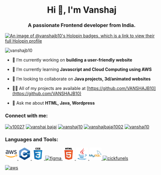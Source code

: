 <!-- - 👋 Hi, My name is Vanshaj
- 👀 I believe in building in public and have worked on several projects in Frontend development and Python.
- 🤟 I’m a freelance content writer and copywriter.   
- 🌱 I’m currently learning Java , Blockchain development
- 💞️ I’m looking to collaborate on projects in Front end development| Python | c++ 
- 📫 How to reach me - https://www.linkedin.com/in/vanshaj-bajaj-146880222/      <--- My Linkedin
         OR reach me @ vanshajbajaj1002@gmail.com                                 <--- E-mail Id
         -->

<!-- [![Vanshaj's GitHub stats-Dark](https://github-readme-stats.vercel.app/api?username=vanshajb10&show_icons=true&theme=dark#gh-dark-mode-only)](https://github.com/vanshajb10/github-readme-stats#gh-dark-mode-only)
[![Vanshaj's GitHub stats-Light](https://github-readme-stats.vercel.app/api?username=vanshajb10&show_icons=true&theme=default#gh-light-mode-only)](https://github.com/vanshajb10/github-readme-stats#gh-light-mode-only)


[![Top Langs](https://github-readme-stats.vercel.app/api/top-langs/?username=vanshajb10&layout=compact)](https://github.com/vanshajb10/github-readme-stats)
 -->
<h1 align="center">Hi 👋, I'm Vanshaj</h1>
<!-- <div data-iframe-width="150" data-iframe-height="270" data-share-badge-id="26dc2502-ccc8-4e93-94ab-6d9d90f5c58a" data-share-badge-host="https://www.credly.com"></div><script type="text/javascript" async src="//cdn.credly.com/assets/utilities/embed.js"></script> -->
<h3 align="center">A passionate Frontend developer from India.</h3>

[![An image of @vanshajb10's Holopin badges, which is a link to view their full Holopin profile](https://holopin.me/vanshajb10)](https://holopin.io/@vanshajb10)

<p align="left"> <img src="https://komarev.com/ghpvc/?username=vanshajb10&label=Profile%20views&color=0e75b6&style=flat" alt="vanshajb10" /> </p>

- 🔭 I’m currently working on **building a user-friendly website**

- 🌱 I’m currently learning **Javascript and Cloud Computing using AWS**

- 👯 I’m looking to collaborate on **Java projects, 3d/animated websites**

- 👨‍💻 All of my projects are available at [https://github.com/VANSHAJB10](https://github.com/VANSHAJB10)

- 💬 Ask me about **HTML, Java, Wordpress**

<h3 align="left">Connect with me:</h3>
<p align="left">
<a href="https://twitter.com/v10027" target="blank"><img align="center" src="https://raw.githubusercontent.com/rahuldkjain/github-profile-readme-generator/master/src/images/icons/Social/twitter.svg" alt="v10027" height="30" width="40" /></a>
<a href="https://linkedin.com/in/vanshaj bajaj" target="blank"><img align="center" src="https://raw.githubusercontent.com/rahuldkjain/github-profile-readme-generator/master/src/images/icons/Social/linked-in-alt.svg" alt="vanshaj bajaj" height="30" width="40" /></a>
<a href="https://www.codechef.com/users/vanshaj10" target="blank"><img align="center" src="https://cdn.jsdelivr.net/npm/simple-icons@3.1.0/icons/codechef.svg" alt="vanshaj10" height="30" width="40" /></a>
<a href="https://www.hackerrank.com/vanshajbajaj1002" target="blank"><img align="center" src="https://raw.githubusercontent.com/rahuldkjain/github-profile-readme-generator/master/src/images/icons/Social/hackerrank.svg" alt="vanshajbajaj1002" height="30" width="40" /></a>
<a href="https://www.leetcode.com/vanshaj10" target="blank"><img align="center" src="https://raw.githubusercontent.com/rahuldkjain/github-profile-readme-generator/master/src/images/icons/Social/leet-code.svg" alt="vanshaj10" height="30" width="40" /></a>
</p>

<h3 align="left">Languages and Tools:</h3>
<p align="left"> 
<a href="https://aws.amazon.com" target="_blank" rel="noreferrer"> <img src="https://raw.githubusercontent.com/devicons/devicon/master/icons/amazonwebservices/amazonwebservices-original-wordmark.svg" alt="aws" width="40" height="40"/> </a> 
<!-- <a href="https://getbootstrap.com" target="_blank" rel="noreferrer"> <img src="https://raw.githubusercontent.com/devicons/devicon/master/icons/bootstrap/bootstrap-plain-wordmark.svg" alt="bootstrap" width="40" height="40"/> </a>  -->
<!-- <a href="https://www.cprogramming.com/" target="_blank" rel="noreferrer"> <img src="https://raw.githubusercontent.com/devicons/devicon/master/icons/c/c-original.svg" alt="c" width="40" height="40"/> </a>  -->
<a href="https://www.w3schools.com/cpp/" target="_blank" rel="noreferrer"> <img src="https://raw.githubusercontent.com/devicons/devicon/master/icons/cplusplus/cplusplus-original.svg" alt="cplusplus" width="40" height="40"/> </a> 
<a href="https://www.w3schools.com/css/" target="_blank" rel="noreferrer"> <img src="https://raw.githubusercontent.com/devicons/devicon/master/icons/css3/css3-original-wordmark.svg" alt="css3" width="40" height="40"/> </a> 
<a href="https://www.figma.com/" target="_blank" rel="noreferrer"> <img src="https://www.vectorlogo.zone/logos/figma/figma-icon.svg" alt="figma" width="40" height="40"/> </a> 
<a href="https://www.w3.org/html/" target="_blank" rel="noreferrer"> <img src="https://raw.githubusercontent.com/devicons/devicon/master/icons/html5/html5-original-wordmark.svg" alt="html5" width="40" height="40"/> </a> 
<a href="https://www.java.com" target="_blank" rel="noreferrer"> <img src="https://raw.githubusercontent.com/devicons/devicon/master/icons/java/java-original.svg" alt="java" width="40" height="40"/> </a>  
<a href="https://www.mysql.com/" target="_blank" rel="noreferrer"> <img src="https://raw.githubusercontent.com/devicons/devicon/master/icons/mysql/mysql-original-wordmark.svg" alt="mysql" width="40" height="40"/> </a> 
<!-- <a href="https://www.oracle.com/" target="_blank" rel="noreferrer"> <img src="https://raw.githubusercontent.com/devicons/devicon/master/icons/oracle/oracle-original.svg" alt="oracle" width="40" height="40"/> </a> -->
<a href="https://tailwindcss.com/" target="_blank" rel="noreferrer"> <img src="https://www.google.com/imgres?q=clickfunnels%20logo%20png&imgurl=https%3A%2F%2Fwww.cdnlogo.com%2Flogos%2Fc%2F77%2Fclick-funnels.svg&imgrefurl=https%3A%2F%2Fcdnlogo.com%2Flogo%2Fclick-funnels_50021.html&docid=_iqLr7cBpj5luM&tbnid=C66XpW4Crete4M&vet=12ahUKEwjxnob2686FAxVpd2wGHU6DCZ4QM3oECBoQAA..i&w=2500&h=2085&hcb=2&ved=2ahUKEwjxnob2686FAxVpd2wGHU6DCZ4QM3oECBoQAA" alt="cickfunels" width="40" height="40"/> </a> 
</p>

<!-- <div data-iframe-width="150" data-iframe-height="270" data-share-badge-id="26dc2502-ccc8-4e93-94ab-6d9d90f5c58a" data-share-badge-host="https://www.credly.com"></div> -->
<p align="left"> <a href="https://www.credly.com/badges/26dc2502-ccc8-4e93-94ab-6d9d90f5c58a/public_url" target="_blank" rel="noreferrer"> <img src="https://images.credly.com/size/220x220/images/73e4a58b-a8ef-41a3-a7db-9183dd269882/image.png" alt="aws" width="100" height="100"/> </a>
</p>
<!-- <script type="text/javascript" async src="//cdn.credly.com/assets/utilities/embed.js"></script> -->

<!--
<p><img align="left" src="https://github-readme-stats.vercel.app/api/top-langs?username=vanshajb10&show_icons=true&locale=en&layout=compact" alt="vanshajb10" /></p>

<p>&nbsp;<img align="center" src="https://github-readme-stats.vercel.app/api?username=vanshajb10&show_icons=true&locale=en" alt="vanshajb10" /></p>

<p><img align="center" src="https://github-readme-streak-stats.herokuapp.com/?user=vanshajb10&" alt="vanshajb10" /></p>

-->
